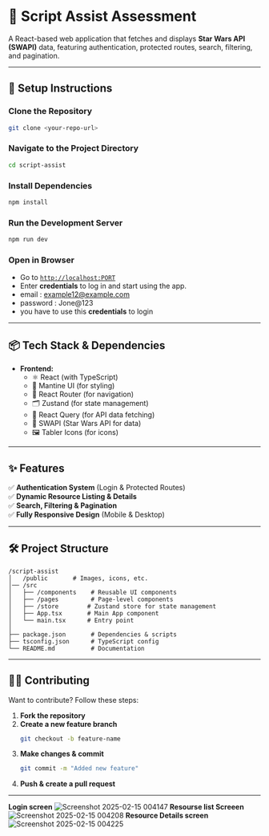 # 🚀 Script Assist Assessment

A React-based web application that fetches and displays **Star Wars API (SWAPI)** data, featuring authentication, protected routes, search, filtering, and pagination.

---

## 📌 Setup Instructions

### Clone the Repository
```sh
git clone <your-repo-url>
```

### Navigate to the Project Directory
```sh
cd script-assist
```

### Install Dependencies
```sh
npm install
```

### Run the Development Server
```sh
npm run dev
```

### Open in Browser
- Go to [`http://localhost:PORT`](http://localhost:PORT)
- Enter **credentials** to log in and start using the app.
- email : example12@example.com
- password : Jone@123
- you have to use this **credentials** to login

---

## 📦 Tech Stack & Dependencies

- **Frontend:**  
  - ⚛️ React (with TypeScript)  
  - 🎨 Mantine UI (for styling)  
  - 🔗 React Router (for navigation)  
  - 🗂 Zustand (for state management)  
  - 🔄 React Query (for API data fetching)  
  - 🌌 SWAPI (Star Wars API for data)  
  - 🖼 Tabler Icons (for icons)  

---

## ✨ Features

✅ **Authentication System** (Login & Protected Routes)  
✅ **Dynamic Resource Listing & Details**  
✅ **Search, Filtering & Pagination**  
✅ **Fully Responsive Design** (Mobile & Desktop)  

---

## 🛠 Project Structure

```
/script-assist
│   /public       # Images, icons, etc.
│── /src
│   ├── /components    # Reusable UI components
│   ├── /pages         # Page-level components
│   ├── /store        # Zustand store for state management
│   ├── App.tsx       # Main App component
│   └── main.tsx      # Entry point
│
├── package.json       # Dependencies & scripts
├── tsconfig.json      # TypeScript config
└── README.md          # Documentation
```

---

## 👨‍💻 Contributing

Want to contribute? Follow these steps:
1. **Fork the repository**
2. **Create a new feature branch**
   ```sh
   git checkout -b feature-name
   ```
3. **Make changes & commit**
   ```sh
   git commit -m "Added new feature"
   ```
4. **Push & create a pull request**

---
 **Login screen**
![Screenshot 2025-02-15 004147](https://github.com/user-attachments/assets/6a276dfb-e27c-4eae-907e-21af3bf2f451)
 **Resourse list Screeen**
![Screenshot 2025-02-15 004208](https://github.com/user-attachments/assets/758f99ce-ff60-4b17-bad6-ad9adedb62ef)
**Resource Details screen**
![Screenshot 2025-02-15 004225](https://github.com/user-attachments/assets/5da332d0-5e17-4267-80a4-bafdbc4eb7b4)


